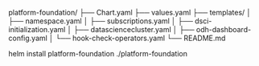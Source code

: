 

platform-foundation/
├── Chart.yaml
├── values.yaml
├── templates/
│   ├── namespace.yaml
│   ├── subscriptions.yaml
│   ├── dsci-initialization.yaml
│   ├── datasciencecluster.yaml
│   ├── odh-dashboard-config.yaml
│   └── hook-check-operators.yaml
└── README.md


helm install platform-foundation ./platform-foundation 